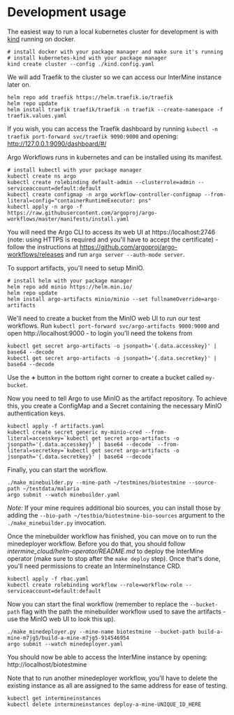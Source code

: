 # Development usage

The easiest way to run a local kubernetes cluster for development is with [kind](https://kind.sigs.k8s.io/) running on docker.

```
# install docker with your package manager and make sure it's running
# install kubernetes-kind with your package manager
kind create cluster --config ./kind.config.yaml
```

We will add Traefik to the cluster so we can access our InterMine instance later on.

```
helm repo add traefik https://helm.traefik.io/traefik
helm repo update
helm install traefik traefik/traefik -n traefik --create-namespace -f traefik.values.yaml
```

If you wish, you can access the Traefik dashboard by running `kubectl -n traefik port-forward svc/traefik 9090:9000` and opening: http://127.0.0.1:9090/dashboard/#/

Argo Workflows runs in kubernetes and can be installed using its manifest.

```
# install kubectl with your package manager
kubectl create ns argo
kubectl create rolebinding default-admin --clusterrole=admin --serviceaccount=default:default
kubectl create configmap -n argo workflow-controller-configmap --from-literal=config="containerRuntimeExecutor: pns"
kubectl apply -n argo -f https://raw.githubusercontent.com/argoproj/argo-workflows/master/manifests/install.yaml
```

You will need the Argo CLI to access its web UI at https://localhost:2746 (note: using HTTPS is required and you'll have to accept the certificate) - follow the instructions at https://github.com/argoproj/argo-workflows/releases and run `argo server --auth-mode server`.

To support artifacts, you'll need to setup MinIO.

```
# install helm with your package manager
helm repo add minio https://helm.min.io/
helm repo update
helm install argo-artifacts minio/minio --set fullnameOverride=argo-artifacts
```

We'll need to create a bucket from the MinIO web UI to run our test workflows. Run `kubectl port-forward svc/argo-artifacts 9000:9000` and open http://localhost:9000 - to login you'll need the tokens from

```
kubectl get secret argo-artifacts -o jsonpath='{.data.accesskey}' | base64 --decode
kubectl get secret argo-artifacts -o jsonpath='{.data.secretkey}' | base64 --decode
```

Use the **+** button in the bottom right corner to create a bucket called `my-bucket`.

Now you need to tell Argo to use MinIO as the artifact repository. To achieve this, you create a ConfigMap and a Secret containing the necessary MinIO authentication keys.

```
kubectl apply -f artifacts.yaml
kubectl create secret generic my-minio-cred --from-literal=accesskey=`kubectl get secret argo-artifacts -o jsonpath='{.data.accesskey}' | base64 --decode` --from-literal=secretkey=`kubectl get secret argo-artifacts -o jsonpath='{.data.secretkey}' | base64 --decode`
```

Finally, you can start the workflow.

```
./make_minebuilder.py --mine-path ~/testmines/biotestmine --source-path ~/testdata/malaria
argo submit --watch minebuilder.yaml
```

*Note:* If your mine requires additional bio sources, you can install those by adding the `--bio-path ~/testbio/biotestmine-bio-sources` argument to the `./make_minebuilder.py` invocation.

Once the minebuilder workflow has finished, you can move on to run the minedeployer workflow. Before you do that, you should follow *intermine_cloud/helm-operator/README.md* to deploy the InterMine operator (make sure to stop after the `make deploy` step). Once that's done, you'll need permissions to create an IntermineInstance CRD.

```
kubectl apply -f rbac.yaml
kubectl create rolebinding workflow --role=workflow-role --serviceaccount=default:default
```

Now you can start the final workflow (remember to replace the `--bucket-path` flag with the path the minebuilder workflow used to save the artifacts - use the MinIO web UI to look this up).

```
./make_minedeployer.py --mine-name biotestmine --bucket-path build-a-mine-m7jg5/build-a-mine-m7jg5-914546954
argo submit --watch minedeployer.yaml
```

You should now be able to access the InterMine instance by opening: http://localhost/biotestmine

Note that to run another minedeployer workflow, you'll have to delete the existing instance as all are assigned to the same address for ease of testing.

```
kubectl get intermineinstances
kubectl delete intermineinstances deploy-a-mine-UNIQUE_ID_HERE
```
